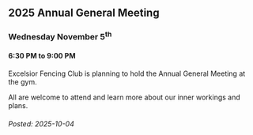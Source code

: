 
## 2025 Annual General Meeting

### Wednesday November 5<sup>th</sup>

#### 6:30 PM to 9:00 PM

Excelsior Fencing Club is planning to hold the Annual General Meeting at the gym.

All are welcome to attend and learn more about our inner workings and plans.

###### Posted: 2025-10-04
